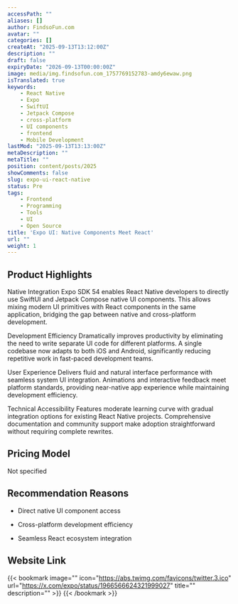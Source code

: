 ```yaml
---
accessPath: ""
aliases: []
author: FindsoFun.com
avatar: ""
categories: []
createAt: "2025-09-13T13:12:00Z"
description: ""
draft: false
expiryDate: "2026-09-13T00:00:00Z"
image: media/img.findsofun.com_1757769152783-amdy6ewaw.png
isTranslated: true
keywords:
    - React Native
    - Expo
    - SwiftUI
    - Jetpack Compose
    - cross-platform
    - UI components
    - frontend
    - Mobile Development
lastMod: "2025-09-13T13:13:00Z"
metaDescription: ""
metaTitle: ""
position: content/posts/2025
showComments: false
slug: expo-ui-react-native
status: Pre
tags:
    - Frontend
    - Programming
    - Tools
    - UI
    - Open Source
title: 'Expo UI: Native Components Meet React'
url: ""
weight: 1
---
```

## Product Highlights
Native Integration
Expo SDK 54 enables React Native developers to directly use SwiftUI and Jetpack Compose native UI components. This allows mixing modern UI primitives with React components in the same application, bridging the gap between native and cross-platform development.

Development Efficiency
Dramatically improves productivity by eliminating the need to write separate UI code for different platforms. A single codebase now adapts to both iOS and Android, significantly reducing repetitive work in fast-paced development teams.

User Experience
Delivers fluid and natural interface performance with seamless system UI integration. Animations and interactive feedback meet platform standards, providing near-native app experience while maintaining development efficiency.

Technical Accessibility
Features moderate learning curve with gradual integration options for existing React Native projects. Comprehensive documentation and community support make adoption straightforward without requiring complete rewrites.

## Pricing Model
<!--more-->Not specified

## Recommendation Reasons
- Direct native UI component access

- Cross-platform development efficiency

- Seamless React ecosystem integration

## Website Link
{{< bookmark image="<no value>" icon="https://abs.twimg.com/favicons/twitter.3.ico" url="https://x.com/expo/status/1966566624321999027" title="" description="" >}}
{{< /bookmark >}}

